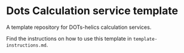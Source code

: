 # Dots Calculation service template
A template repository for DOTs-helics calculation services.

Find the instructions on how to use this template in `template-instructions.md`.